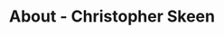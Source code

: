---
id: christopher_skeen
permalink: "/about/christopher_skeen"
full_name: Christopher Skeen
title: About - Christopher Skeen
role: Senior Hardware Emulation Engineer
image: chris_skeen_color.jpg
about: Chris is a platform engineer who also has prior experience as a full stack developer. He's interested in the entire software delivery process, from development all the way through deployment. Chris holds degrees in both Computer Engineering and Political Science, and is motivated by solving interesting problems and delivering the best possible solution to those problems for the end user. His current areas of interest include topics like event-driven architectures, distributed computing, and site reliability engineering. Outside of work, Chris enjoys kayaking, reading, and playing tabletop games.
github: 
linkedin: 
featimg: "/assets/aboutBanner1.jpg"
layout: about/profile
---